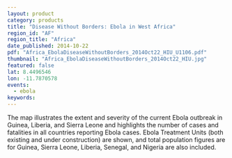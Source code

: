 ```yaml
---
layout: product
category: products
title: "Disease Without Borders: Ebola in West Africa"
region_id: "AF"
region_title: "Africa"
date_published: 2014-10-22
pdf: "Africa_EbolaDiseaseWithoutBorders_2014Oct22_HIU_U1106.pdf"
thumbnail: "Africa_EbolaDiseaseWithoutBorders_2014Oct22_HIU.jpg"
featured: false
lat: 8.4496546 
lon: -11.7870578
events:
  - ebola
keywords:
---
```

The map illustrates the extent and severity of the current Ebola outbreak in Guinea, Liberia, and Sierra Leone and highlights the number of cases and fatalities in all countries reporting Ebola cases. Ebola Treatment Units (both existing and under construction) are shown, and total population figures are for Guinea, Sierra Leone, Liberia, Senegal, and Nigeria are also included.
